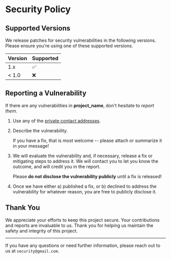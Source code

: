 # Security Policy

## Supported Versions

We release patches for security vulnerabilities in the following versions. Please ensure you're using one of these supported versions.

| Version | Supported          |
| ------- | ------------------ |
| 1.x     | :white_check_mark: |
| < 1.0   | :x:                |

## Reporting a Vulnerability

If there are any vulnerabilities in **project_name**, don't hesitate to _report them_.

1. Use any of the [private contact addresses](https://github.com/{{cookiecutter.github_username}}/{{cookiecutter.repo_slug}}#support).
2. Describe the vulnerability.

   If you have a fix, that is most welcome -- please attach or summarize it in your message!

3. We will evaluate the vulnerability and, if necessary, release a fix or mitigating steps to address it. We will contact you to let you know the outcome, and will credit you in the report.

   Please **do not disclose the vulnerability publicly** until a fix is released!

4. Once we have either a) published a fix, or b) declined to address the vulnerability for whatever reason, you are free to publicly disclose it.

## Thank You

We appreciate your efforts to keep this project secure. Your contributions and reports are invaluable to us. Thank you for helping us maintain the safety and integrity of this project.

---

If you have any questions or need further information, please reach out to us at `security@gmail.com`.

